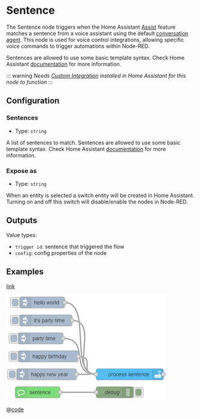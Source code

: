 # Sentence

The Sentence node triggers when the Home Assistant [Assist](https://www.home-assistant.io/voice_control/) feature matches a sentence from a voice assistant using the default [conversation agent](https://www.home-assistant.io/integrations/conversation/). This node is used for voice control integrations, allowing specific voice commands to trigger automations within Node-RED.

Sentences are allowed to use some basic template syntax. Check Home Assistant [documentation](https://www.home-assistant.io/docs/automation/trigger/#sentence-trigger) for more information.

::: warning
_Needs [Custom Integration](https://github.com/zachowj/hass-node-red) installed
in Home Assistant for this node to function_
:::

## Configuration

### Sentences

- Type: `string`

A list of sentences to match. Sentences are allowed to use some basic template syntax. Check Home Assistant [documentation](https://www.home-assistant.io/docs/automation/trigger/#sentence-trigger) for more information.

### Expose as

- Type: `string`

When an entity is selected a switch entity will be created in Home Assistant. Turning on and off this switch will disable/enable the nodes in Node-RED.

## Outputs

Value types:

- `trigger id`: sentence that triggered the flow
- `config`: config properties of the node

## Examples

<InfoPanelOnly>

[link](https://zachowj.github.io/node-red-contrib-home-assistant-websocket/node/sentence.html#examples)

</InfoPanelOnly>

<DocsOnly>

![screenshot](./images/sentence_01.png)

@[code](@examples/node/sentence/sentence_usage.json)

</DocsOnly>
